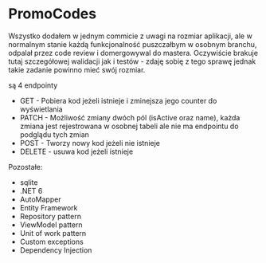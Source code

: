 # PromoCodes

Wszystko dodałem w jednym commicie z uwagi na rozmiar aplikacji, ale w normalnym stanie każdą funkcjonalność puszczałbym w osobnym branchu, odpalał przez code review i domergowywal do mastera. Oczywiście brakuje tutaj szczegółowej walidacji jak i testów - zdaję sobię z tego sprawę jednak takie zadanie powinno mieć swój rozmiar.



są 4 endpointy
- GET - Pobiera kod jeżeli istnieje i zminejsza jego counter do wyświetlania
- PATCH - Możliwość zmiany dwóch pól (isActive oraz name), każda zmiana jest rejestrowana w osobnej tabeli ale nie ma endpointu do podglądu tych zmian
- POST - Tworzy nowy kod jeżeli nie istnieje
- DELETE - usuwa kod jeżeli istnieje

Pozostałe:
- sqlite
- .NET 6
- AutoMapper
- Entity Framework
- Repository pattern
- ViewModel pattern
- Unit of work pattern
- Custom exceptions
- Dependency Injection 
